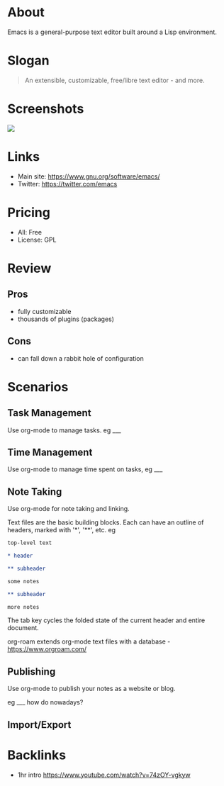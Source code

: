 # About

Emacs is a general-purpose text editor built around a Lisp environment.

# Slogan

> An extensible, customizable, free/libre text editor - and more.

# Screenshots

<!-- get better ones, upload somewhere -->

![](https://www.gnu.org/software/emacs/images/teaser.png)

# Links

- Main site: https://www.gnu.org/software/emacs/
- Twitter: https://twitter.com/emacs

# Pricing

- All: Free
- License: GPL

# Review

## Pros

- fully customizable
- thousands of plugins (packages)

## Cons

- can fall down a rabbit hole of configuration

# Scenarios

## Task Management

Use org-mode to manage tasks. eg ___

## Time Management

Use org-mode to manage time spent on tasks, eg ___

## Note Taking

Use org-mode for note taking and linking.

Text files are the basic building blocks. Each can have an outline of headers, marked with '*', '**', etc. eg

```orgmode
top-level text

* header

** subheader

some notes

** subheader

more notes
```

The tab key cycles the folded state of the current header and entire document.

org-roam extends org-mode text files with a database - https://www.orgroam.com/


## Publishing

Use org-mode to publish your notes as a website or blog.

eg ___ how do nowadays?

## Import/Export

# Backlinks

- 1hr intro https://www.youtube.com/watch?v=74zOY-vgkyw
